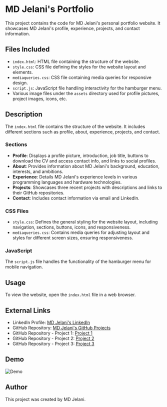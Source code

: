 # MD Jelani's Portfolio

This project contains the code for MD Jelani's personal portfolio website. It showcases MD Jelani's profile, experience, projects, and contact information.

## Files Included

- `index.html`: HTML file containing the structure of the website.
- `style.css`: CSS file defining the styles for the website layout and elements.
- `mediaqueries.css`: CSS file containing media queries for responsive design.
- `script.js`: JavaScript file handling interactivity for the hamburger menu.
- Various image files under the `assets` directory used for profile pictures, project images, icons, etc.

## Description

The `index.html` file contains the structure of the website. It includes different sections such as profile, about, experience, projects, and contact.

### Sections

- **Profile**: Displays a profile picture, introduction, job title, buttons to download the CV and access contact info, and links to social profiles.
- **About**: Provides information about MD Jelani's background, education, interests, and ambitions.
- **Experience**: Details MD Jelani's experience levels in various programming languages and hardware technologies.
- **Projects**: Showcases three recent projects with descriptions and links to their GitHub repositories.
- **Contact**: Includes contact information via email and LinkedIn.

### CSS Files

- `style.css`: Defines the general styling for the website layout, including navigation, sections, buttons, icons, and responsiveness.
- `mediaqueries.css`: Contains media queries for adjusting layout and styles for different screen sizes, ensuring responsiveness.

### JavaScript

The `script.js` file handles the functionality of the hamburger menu for mobile navigation.

## Usage

To view the website, open the `index.html` file in a web browser.

## External Links

- LinkedIn Profile: [MD Jelani's LinkedIn](https://www.linkedin.com/in/md-jelani/)
- GitHub Repository: [MD Jelani's GitHub Projects](https://github.com/Sowrav12/MD-Jelani---Projects)
- GitHub Repository - Project 1: [Project 1](https://github.com/Sowrav12/MD-Jelani---Projects/edit/main/Project%201%20-%20Photo%20Editor/Photo%20Editor/ReadMe.md)
- GitHub Repository - Project 2: [Project 2](https://github.com/Sowrav12/MD-Jelani---Projects/tree/main/Project%202%20-%20RideShareX/RideShareX%20(finished))
- GitHub Repository - Project 3: [Project 3](https://github.com/Sowrav12/MD-Jelani---Projects/tree/main/Project%203%20-%20Portfolio%20Website)

## Demo
![Demo](https://media.giphy.com/media/v1.Y2lkPTc5MGI3NjExajFjajVwOGV3ajlmbHBrdGNoMXU4a3liNmd4d2Vsb3Q2b3cxbjl4OSZlcD12MV9pbnRlcm5hbF9naWZfYnlfaWQmY3Q9Zw/58aPMha8mQ9JJ2X6My/giphy.gif)

## Author

This project was created by MD Jelani.
